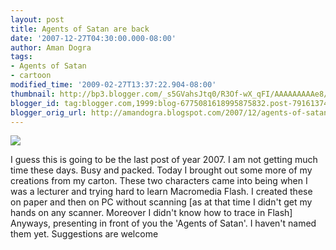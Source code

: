 ```yaml
---
layout: post
title: Agents of Satan are back
date: '2007-12-27T04:30:00.000-08:00'
author: Aman Dogra
tags:
- Agents of Satan
- cartoon
modified_time: '2009-02-27T13:37:22.904-08:00'
thumbnail: http://bp3.blogger.com/_s5GVahsJtq0/R3Of-wX_qFI/AAAAAAAAAe8/DHJr47SWxqY/s72-c/Picture+004.jpg
blogger_id: tag:blogger.com,1999:blog-6775081618995875832.post-7916137418916484828
blogger_orig_url: http://amandogra.blogspot.com/2007/12/agents-of-satan-are.html
---
```


[![](http://bp3.blogger.com/_s5GVahsJtq0/R3Of-wX_qFI/AAAAAAAAAe8/DHJr47SWxqY/s320/Picture+004.jpg)](http://bp3.blogger.com/_s5GVahsJtq0/R3Of-wX_qFI/AAAAAAAAAe8/DHJr47SWxqY/s1600-h/Picture+004.jpg)

I guess this is going to be the last post of year 2007. I am not getting
much time these days. Busy and packed. Today I brought out some more of
my creations from my carton. These two characters came into being when I
was a lecturer and trying hard to learn Macromedia Flash. I created
these on paper and then on PC without scanning \[as at that time I
didn't get my hands on any scanner. Moreover I didn't know how to trace
in Flash\] Anyways, presenting in front of you the 'Agents of Satan'. I
haven't named them yet. Suggestions are welcome
